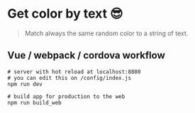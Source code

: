 # Get color by text 😎

> Match always the same random color to a string of text.

## Vue / webpack / cordova workflow
``` shell
# server with hot reload at localhost:8080
# you can edit this on /config/index.js
npm run dev

# build app for production to the web
npm run build_web
```
